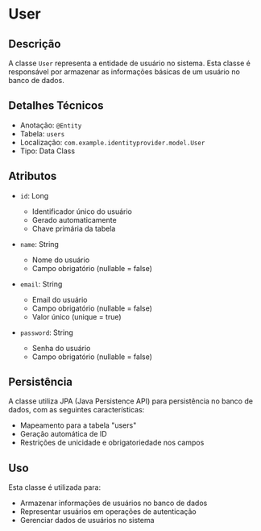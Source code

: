 # User

## Descrição
A classe `User` representa a entidade de usuário no sistema. Esta classe é responsável por armazenar as informações básicas de um usuário no banco de dados.

## Detalhes Técnicos
- Anotação: `@Entity`
- Tabela: `users`
- Localização: `com.example.identityprovider.model.User`
- Tipo: Data Class

## Atributos
- `id`: Long
  - Identificador único do usuário
  - Gerado automaticamente
  - Chave primária da tabela

- `name`: String
  - Nome do usuário
  - Campo obrigatório (nullable = false)

- `email`: String
  - Email do usuário
  - Campo obrigatório (nullable = false)
  - Valor único (unique = true)

- `password`: String
  - Senha do usuário
  - Campo obrigatório (nullable = false)

## Persistência
A classe utiliza JPA (Java Persistence API) para persistência no banco de dados, com as seguintes características:
- Mapeamento para a tabela "users"
- Geração automática de ID
- Restrições de unicidade e obrigatoriedade nos campos

## Uso
Esta classe é utilizada para:
- Armazenar informações de usuários no banco de dados
- Representar usuários em operações de autenticação
- Gerenciar dados de usuários no sistema 